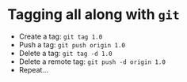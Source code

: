 # Tagging all along with `git`
- Create a tag: `git tag 1.0`
- Push a tag: `git push origin 1.0`
- Delete a tag: `git tag -d 1.0`
- Delete a remote tag: `git push -d origin 1.0`
- Repeat...
